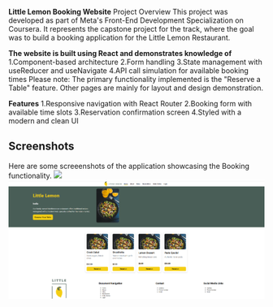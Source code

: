 **Little Lemon Booking Website**
Project Overview
This project was developed as part of Meta's Front-End Development Specialization on Coursera. It represents the capstone project for the track, where the goal was to build a booking application for the Little Lemon Restaurant.

**The website is built using React and demonstrates knowledge of**
1.Component-based architecture
2.Form handling
3.State management with useReducer and useNavigate
4.API call simulation for available booking times
Please note: The primary functionality implemented is the "Reserve a Table" feature. Other pages are mainly for layout and design demonstration.

**Features**
1.Responsive navigation with React Router
2.Booking form with available time slots
3.Reservation confirmation screen
4.Styled with a modern and clean UI

## Screenshots
Here are some screeenshots of the application showcasing the Booking functionality.
<img src="https://github.com/Tek-Chettri/LittleLemon_Booking-1/blob/main/public/homepage1.png"/>
<img src="https://github.com/Tek-Chettri/LittleLemon_Booking-1/blob/main/public/homepage.png"/>


